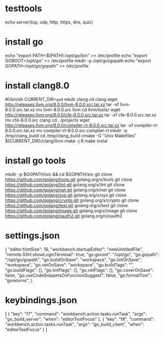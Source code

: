 # testtools
echo server(tcp, udp, http, https, dns, quic)

# install go
echo "export PATH=${PATH}:/opt/go/bin" >> /etc/profile
echo "export GOROOT=/opt/go" >> /etc/profile
mkdir -p /opt/go/gopath
echo "export GOPATH=/opt/go/gopath" >> /etc/profile

# install clang8.0
#!/bin/sh
CURRENT_DIR=`pwd`
mkdir clang
cd clang
wget http://releases.llvm.org/8.0.0/llvm-8.0.0.src.tar.xz
tar -xf llvm-8.0.0.src.tar.xz
mv llvm-8.0.0.src llvm
cd llvm/tools/
wget http://releases.llvm.org/8.0.0/cfe-8.0.0.src.tar.xz
tar -xf cfe-8.0.0.src.tar.xz
mv cfe-8.0.0.src clang
cd ../projects
wget http://releases.llvm.org/8.0.0/compiler-rt-8.0.0.src.tar.xz
tar -xf compiler-rt-8.0.0.src.tar.xz
mv compiler-rt-8.0.0.src compiler-rt
mkdir -p /tmp/clang_build
cd /tmp/clang_build
cmake -G "Unix Makefiles" ${CURRENT_DIR}/clang/llvm
make -j 8
make instal

# install go tools
mkdir -p $GOPATH/src && cd $GOPATH/src
git clone https://github.com/golang/tools.git golang.org/x/tools
git clone https://github.com/golang/lint.git golang.org/x/lint
git clone https://github.com/golang/net.git golang.org/x/net
git clone https://github.com/golang/sys.git golang.org/x/sys
git clone https://github.com/golang/crypto.git golang.org/x/crypto
git clone https://github.com/golang/text.git golang.org/x/text
git clone https://github.com/golang/image.git golang.org/x/image
git clone https://github.com/golang/oauth2.git golang.org/x/oauth2

# settings.json
{
    "editor.fontSize": 16,
    "workbench.startupEditor": "newUntitledFile",
    "remote.SSH.showLoginTerminal": true,
    "go.goroot": "/opt/go",
    "go.gopath": "/opt/go/gopath",
    "go.buildOnSave": "workspace",
    "go.lintOnSave": "workspace",
    "go.vetOnSave": "workspace",
    "go.buildTags": "",
    "go.buildFlags": [],
    "go.lintFlags": [],
    "go.vetFlags": [],
    "go.coverOnSave": false,
    "go.useCodeSnippetsOnFunctionSuggest": false,
    "go.formatTool": "goreturns",
}

# keybindings.json
[
    {
        "key": "f7",
        "command": "workbench.action.tasks.runTask",
        "args": "go_build_server",
        "when": "editorTextFocus"
    },
    {
        "key": "f8",
        "command": "workbench.action.tasks.runTask",
        "args": "go_build_client",
        "when": "editorTextFocus"
    }
]